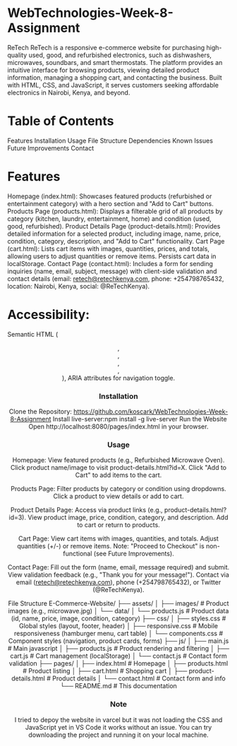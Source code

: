 # WebTechnologies-Week-8-Assignment

ReTech
ReTech is a responsive e-commerce website for purchasing high-quality used, good, and refurbished electronics, such as dishwashers, microwaves, soundbars, and smart thermostats. The platform provides an intuitive interface for browsing products, viewing detailed product information, managing a shopping cart, and contacting the business. Built with HTML, CSS, and JavaScript, it serves customers seeking affordable electronics in Nairobi, Kenya, and beyond.

# Table of Contents
Features
Installation
Usage
File Structure
Dependencies
Known Issues
Future Improvements
Contact

# Features
Homepage (index.html): Showcases featured products (refurbished or entertainment category) with a hero section and "Add to Cart" buttons.
Products Page (products.html): Displays a filterable grid of all products by category (kitchen, laundry, entertainment, home) and condition (used, good, refurbished).
Product Details Page (product-details.html): Provides detailed information for a selected product, including image, name, price, condition, category, description, and "Add to Cart" functionality.
Cart Page (cart.html): Lists cart items with images, quantities, prices, and totals, allowing users to adjust quantities or remove items. Persists cart data in localStorage.
Contact Page (contact.html): Includes a form for sending inquiries (name, email, subject, message) with client-side validation and contact details (email: retech@retechkenya.com, phone: +254798765432, location: Nairobi, Kenya, social: @ReTechKenya).


# Accessibility:
Semantic HTML (<header>, <nav>, <main>, <section>, <footer>), ARIA attributes for navigation toggle.

# Installation
Clone the Repository:
https://github.com/koscark/WebTechnologies-Week-8-Assignment
Install live-server:npm install -g live-server
Run the Website
Open http://localhost:8080/pages/index.html in your browser.

# Usage
Homepage:
View featured products (e.g., Refurbished Microwave Oven).
Click product name/image to visit product-details.html?id=X.
Click "Add to Cart" to add items to the cart.

Products Page:
Filter products by category or condition using dropdowns.
Click a product to view details or add to cart.

Product Details Page:
Access via product links (e.g., product-details.html?id=3).
View product image, price, condition, category, and description.
Add to cart or return to products.

Cart Page:
View cart items with images, quantities, and totals.
Adjust quantities (+/-) or remove items.
Note: "Proceed to Checkout" is non-functional (see Future Improvements).

Contact Page:
Fill out the form (name, email, message required) and submit.
View validation feedback (e.g., "Thank you for your message!").
Contact via email (retech@retechkenya.com), phone (+254798765432), or Twitter (@ReTechKenya).


File Structure
E-Commerce-Website/
├── assets/
│   ├── images/             # Product images (e.g., microwave.jpg)
│   └── data/
│       └── products.js     # Product data (id, name, price, image, condition, category)
├── css/
│   ├── styles.css         # Global styles (layout, footer, header)
│   ├── responsive.css     # Mobile responsiveness (hamburger menu, cart table)
│   └── components.css     # Component styles (navigation, product cards, forms)
├── js/
│   ├── main.js            # Main javascript
│   ├── products.js        # Product rendering and filtering
│   ├── cart.js            # Cart management (localStorage)
│   └── contact.js         # Contact form validation
├── pages/
│   ├── index.html         # Homepage
│   ├── products.html      # Product listing
│   ├── cart.html          # Shopping cart
│   ├── product-details.html # Product details
│   └── contact.html       # Contact form and info
└── README.md              # This documentation

# Note
I tried to depoy the website in varcel but it was not loading the CSS and JavaScript yet in VS Code it works without an issue.
You can try downloading the project and running it on your local machine.